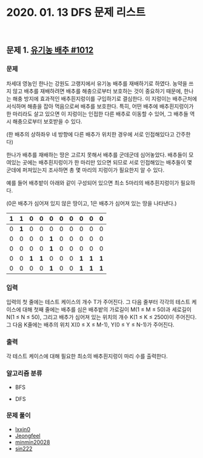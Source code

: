 # 2020. 01. 13 DFS 문제 리스트

<br>

## 문제 1. [유기농 배추 #1012](https://www.acmicpc.net/problem/1012)

### 문제

차세대 영농인 한나는 강원도 고랭지에서 유기농 배추를 재배하기로 하였다. 농약을 쓰지 않고 배추를 재배하려면 배추를 해충으로부터 보호하는 것이 중요하기 때문에, 한나는 해충 방지에 효과적인 배추흰지렁이를 구입하기로 결심한다. 이 지렁이는 배추근처에 서식하며 해충을 잡아 먹음으로써 배추를 보호한다. 특히, 어떤 배추에 배추흰지렁이가 한 마리라도 살고 있으면 이 지렁이는 인접한 다른 배추로 이동할 수 있어, 그 배추들 역시 해충으로부터 보호받을 수 있다.

(한 배추의 상하좌우 네 방향에 다른 배추가 위치한 경우에 서로 인접해있다고 간주한다)

한나가 배추를 재배하는 땅은 고르지 못해서 배추를 군데군데 심어놓았다. 배추들이 모여있는 곳에는 배추흰지렁이가 한 마리만 있으면 되므로 서로 인접해있는 배추들이 몇 군데에 퍼져있는지 조사하면 총 몇 마리의 지렁이가 필요한지 알 수 있다.

예를 들어 배추밭이 아래와 같이 구성되어 있으면 최소 5마리의 배추흰지렁이가 필요하다.

(0은 배추가 심어져 있지 않은 땅이고, 1은 배추가 심어져 있는 땅을 나타낸다.)

| **1** | **1** | 0     | 0     | 0     | 0   | 0   | 0     | 0     | 0     |
| ----- | ----- | ----- | ----- | ----- | --- | --- | ----- | ----- | ----- |
| 0     | **1** | 0     | 0     | 0     | 0   | 0   | 0     | 0     | 0     |
| 0     | 0     | 0     | 0     | **1** | 0   | 0   | 0     | 0     | 0     |
| 0     | 0     | 0     | 0     | **1** | 0   | 0   | 0     | 0     | 0     |
| 0     | 0     | **1** | **1** | 0     | 0   | 0   | **1** | **1** | **1** |
| 0     | 0     | 0     | 0     | **1** | 0   | 0   | **1** | **1** | **1** |

### 입력

입력의 첫 줄에는 테스트 케이스의 개수 T가 주어진다. 그 다음 줄부터 각각의 테스트 케이스에 대해 첫째 줄에는 배추를 심은 배추밭의 가로길이 M(1 ≤ M ≤ 50)과 세로길이 N(1 ≤ N ≤ 50), 그리고 배추가 심어져 있는 위치의 개수 K(1 ≤ K ≤ 2500)이 주어진다. 그 다음 K줄에는 배추의 위치 X(0 ≤ X ≤ M-1), Y(0 ≤ Y ≤ N-1)가 주어진다.

### 출력

각 테스트 케이스에 대해 필요한 최소의 배추흰지렁이 마리 수를 출력한다.

### 알고리즘 분류

- BFS

- DFS

### 문제 풀이

- [lxxjn0](./prob_1012/lxxjn0_prob_1012.cpp)
- [Jeongfeel](#)
- [minmin20028](#)
- [sin222](#)
